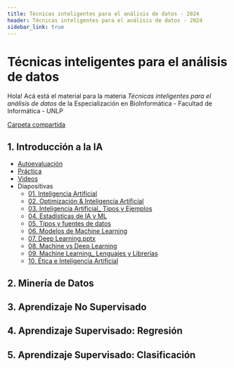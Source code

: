 ```yaml
---
title: Técnicas inteligentes para el análisis de datos - 2024
header: Técnicas inteligentes para el análisis de datos - 2024
sidebar_link: true
---
```


# Técnicas inteligentes para el análisis de datos 

Hola! Acá está el material para la materia *Técnicas inteligentes para el análisis de datos* de la Especialización en BioInformática - Facultad de Informática - UNLP

[Carpeta compartida](https://drive.google.com/drive/folders/1yhPhkizBvtSx0dQx5Lray1v8ZPyB_Hxt?usp=sharing)

## 1. Introducción a la IA
* [Autoevaluación](https://forms.gle/HSP1nyNAxCmfVAEy6)
* [Práctica](https://drive.google.com/drive/folders/13L7tzjiXQj5vtUk8a-wxYlw6QiT-wkJY?usp=sharing)
* [Videos](https://www.youtube.com/playlist?list=PLIsufCSbGAxSQC5v8LuzSoTrA-v4jfV_s)
* Diapositivas
  * [01. Inteligencia Artificial](<slides/01. Inteligencia Artificial.pdf>) 
  * [02. Optimización & Inteligencia Artificial](<slides/02. Optimización & Inteligencia Artificial.pdf>) 
  * [03. Inteligencia Artificial_ Tipos y Ejemplos ](<slides/03. Inteligencia Artificial_ Tipos y Ejemplos .pdf>) 
  * [04. Estadísticas de IA y ML](<slides/04. Estadísticas de IA y ML.pdf>) 
  * [05. Tipos y fuentes de datos](<slides/05. Tipos y fuentes de datos.pptx.pdf>) 
  * [06. Modelos de Machine Learning](<slides/06. Modelos de Machine Learning.pptx.pdf>) 
  * [07. Deep Learning.pptx](<slides/07. Deep Learning.pptx.pdf>) 
  * [08. Machine vs Deep Learning](<slides/08. Machine vs Deep Learning.pdf>) 
  * [09. Machine Learning_ Lenguajes y Librerías](<slides/09. Machine Learning_ Lenguajes y Librerías.pdf>) 
  * [10. Ética e Inteligencia Artificial](<slides/10. Ética e Inteligencia Artificial.pptx.pdf>)


## 2. Minería de Datos

## 3. Aprendizaje No Supervisado

## 4. Aprendizaje Supervisado: Regresión

## 5. Aprendizaje Supervisado: Clasificación